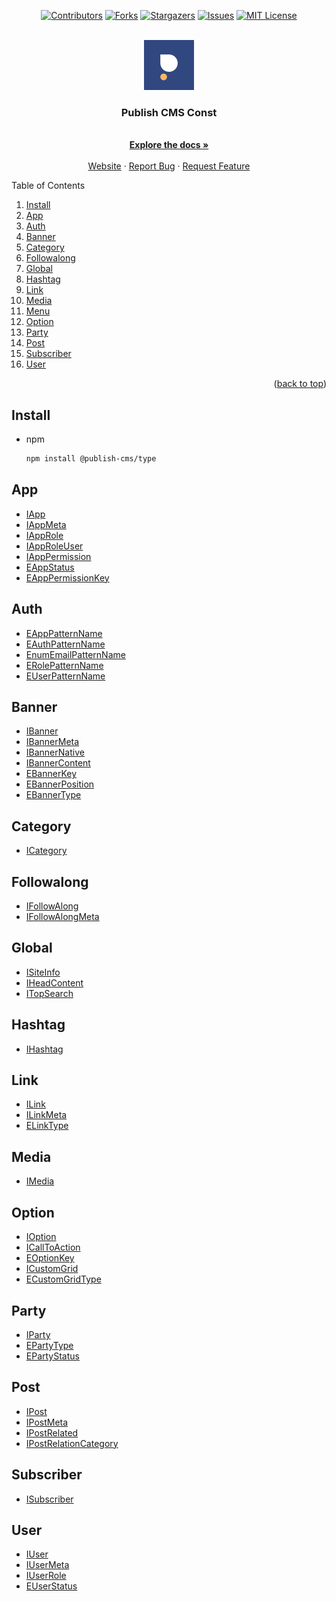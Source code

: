 <div id="top"></div>

<!-- PROJECT SHIELDS -->
<div align="center">

[![Contributors][contributors-shield]][contributors-url]
[![Forks][forks-shield]][forks-url]
[![Stargazers][stars-shield]][stars-url]
[![Issues][issues-shield]][issues-url]
[![MIT License][license-shield]][license-url]

</div>
<!-- PROJECT LOGO -->
<br />
<div align="center">
  <a href="https://publish.vn">
    <img src="logo.png" alt="Logo" width="80" height="80">
  </a>
  <h3 align="center">Publish CMS Const</h3>
  <p align="center">
    <br />
    <a href="#"><strong>Explore the docs »</strong></a>
    <br />
    <br />
    <a href="https://publish.vn">Website</a>
    ·
    <a href="https://github.com/publish-cms/type/issues">Report Bug</a>
    ·
    <a href="https://github.com/publish-cms/type/issues">Request Feature</a>
  </p>
</div>

<!-- TABLE OF CONTENTS -->
<summary>Table of Contents</summary>
<ol>
  <li><a href="#install">Install</a></li>
  <li><a href="#app">App</a></li>
  <li><a href="#auth">Auth</a></li>
  <li><a href="#banner">Banner</a></li>
  <li><a href="#category">Category</a></li>
  <li><a href="#followalong">Followalong</a></li>
  <li><a href="#global">Global</a></li>
  <li><a href="#hashtag">Hashtag</a></li>
  <li><a href="#link">Link</a></li>
  <li><a href="#media">Media</a></li>
  <li><a href="#menu">Menu</a></li>
  <li><a href="#option">Option</a></li>
  <li><a href="#party">Party</a></li>
  <li><a href="#post">Post</a></li>
  <li><a href="#subscriber">Subscriber</a></li>
  <li><a href="#user">User</a></li>
</ol>
<p align="right">(<a href="#top">back to top</a>)</p>

<!-- GETTING STARTED -->

## Install

- npm
  ```sh
  npm install @publish-cms/type
  ```

## App

  <ul>
    <li><a href="/src/app/index.ts#L3">IApp</a></li>
    <li><a href="/src/app/index.ts#L20">IAppMeta</a></li>
    <li><a href="/src/app/index.ts#L28">IAppRole</a></li>
    <li><a href="/src/app/index.ts#L42">IAppRoleUser</a></li>
    <li><a href="/src/app/index.ts#L50">IAppPermission</a></li>
    <li><a href="/src/app/index.ts#L59">EAppStatus</a></li>
    <li><a href="/src/app/index.ts#L64">EAppPermissionKey</a></li>
  </ul>

## Auth

  <ul>
    <li><a href="/src/auth/index.ts#L1">EAppPatternName</a></li>
    <li><a href="/src/auth/index.ts#L12">EAuthPatternName</a></li>
    <li><a href="/src/auth/index.ts#L27">EnumEmailPatternName</a></li>
    <li><a href="/src/auth/index.ts#L36">ERolePatternName</a></li>
    <li><a href="/src/auth/index.ts#L46">EUserPatternName</a></li>
  </ul>

## Banner

  <ul>
    <li><a href="/src/banner/index.ts#L3">IBanner</a></li>
    <li><a href="/src/banner/index.ts#L15">IBannerMeta</a></li>
    <li><a href="/src/banner/index.ts#L24">IBannerNative</a></li>
    <li><a href="/src/banner/index.ts#L31">IBannerContent</a></li>
    <li><a href="/src/banner/index.ts#L37">EBannerKey</a></li>
    <li><a href="/src/banner/index.ts#L43">EBannerPosition</a></li>
    <li><a href="/src/banner/index.ts#L49">EBannerType</a></li>
  </ul>

## Category

  <ul>
    <li><a href="/src/category/index.ts#L5">ICategory</a></li>
  </ul>

## Followalong

  <ul>
    <li><a href="/src/followalong/index.ts#L6">IFollowAlong</a></li>
    <li><a href="/src/followalong/index.ts#L25">IFollowAlongMeta</a></li>
  </ul>

## Global

  <ul>
    <li><a href="/src/global/index.ts">ISiteInfo</a></li>
    <li><a href="/src/global/index.ts">IHeadContent</a></li>
    <li><a href="/src/global/index.ts">ITopSearch</a></li>
  </ul>

## Hashtag

  <ul>
    <li><a href="/src/hashtag/index.ts">IHashtag</a></li>
  </ul>

## Link

  <ul>
    <li><a href="/src/link/index.ts">ILink</a></li>
    <li><a href="/src/link/index.ts">ILinkMeta</a></li>
    <li><a href="/src/link/index.ts">ELinkType</a></li>
  </ul>

## Media

  <ul>
    <li>
      <a href="/src/media/index.ts">IMedia</a>
    </li>
  </ul>

## Option

  <ul>
    <li><a href="/src/option/index.ts">IOption</a></li>
    <li><a href="/src/option/index.ts">ICallToAction</a></li>
    <li><a href="/src/option/index.ts">EOptionKey</a></li>
    <li><a href="/src/option/index.ts">ICustomGrid</a></li>
    <li><a href="/src/option/index.ts">ECustomGridType</a></li>
  </ul>

## Party

  <ul>
    <li><a href="/src/party/index.ts">IParty</a></li>
    <li><a href="/src/party/index.ts">EPartyType</a></li>
    <li><a href="/src/party/index.ts">EPartyStatus</a></li>
  </ul>

## Post

  <ul>
    <li><a href="/src/post/index.ts">IPost</a></li>
    <li><a href="/src/post/index.ts">IPostMeta</a></li>
    <li><a href="/src/post/index.ts">IPostRelated</a></li>
    <li><a href="/src/post/index.ts">IPostRelationCategory</a></li>
  </ul>

## Subscriber

  <ul>
    <li><a href="/src/subscriber/index.ts">ISubscriber</a></li>
  </ul>

## User

  <ul>
    <li><a href="/src/user/index.ts">IUser</a></li>
    <li><a href="/src/user/index.ts">IUserMeta</a></li>
    <li><a href="/src/user/index.ts">IUserRole</a></li>
    <li><a href="/src/user/index.ts">EUserStatus</a></li>
  </ul>

[contributors-shield]: https://img.shields.io/github/contributors/publish-cms/type.svg?style=for-the-badge
[contributors-url]: https://github.com/publish-cms/type/graphs/contributors
[forks-shield]: https://img.shields.io/github/forks/publish-cms/type.svg?style=for-the-badge
[forks-url]: https://github.com/publish-cms/type/network/members
[stars-shield]: https://img.shields.io/github/stars/publish-cms/type.svg?style=for-the-badge
[stars-url]: https://github.com/publish-cms/type/stargazers
[issues-shield]: https://img.shields.io/github/issues/publish-cms/type.svg?style=for-the-badge
[issues-url]: https://github.com/publish-cms/type/issues
[license-shield]: https://img.shields.io/github/license/publish-cms/type.svg?style=for-the-badge
[license-url]: https://github.com/publish-cms/type/blob/master/LICENSE
